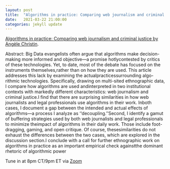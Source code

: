 ```yaml
---
layout: post
title:  "Algorithms in practice: Comparing web journalism and criminal justice"
date:   2021-03-22 21:00:00
categories: jekyll update
---
```


[Algorithms in practice: Comparing web journalism and criminal justice by Angèle Christin](https://journals.sagepub.com/doi/pdf/10.1177/2053951717718855).

Abstract: Big Data evangelists often argue that algorithms make decision-making more informed and objective—a promise hotlycontested by critics of these technologies. Yet, to date, most of the debate has focused on the instruments themselves,rather than on how they are used. This article addresses this lack by examining the actualpracticessurrounding algo-rithmic technologies. Specifically, drawing on multi-sited ethnographic data, I compare how algorithms are used andinterpreted in two institutional contexts with markedly different characteristics: web journalism and criminal justice.I find that there are surprising similarities in how web journalists and legal professionals use algorithms in their work. Inboth cases, I document a gap between the intended and actual effects of algorithms—a process I analyze as ‘‘decoupling.’’Second, I identify a gamut of buffering strategies used by both web journalists and legal professionals to minimize theimpact of algorithms in their daily work. Those include foot-dragging, gaming, and open critique. Of course, thesesimilarities do not exhaust the differences between the two cases, which are explored in the discussion section.I conclude with a call for further ethnographic work on algorithms in practice as an important empirical check againstthe dominant rhetoric of algorithmic power

Tune in at 8pm CT/9pm ET via [Zoom](https://harvard.zoom.us/j/97704612486)
